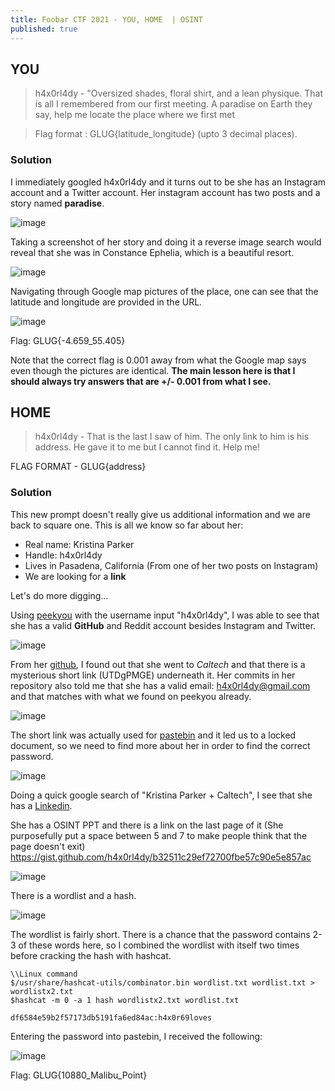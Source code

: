 ```yaml
---
title: Foobar CTF 2021 - YOU, HOME  | OSINT
published: true
---
```


## [](#header-2)YOU

> h4x0rl4dy - "Oversized shades, floral shirt, and a lean physique. That is all I remembered from our first meeting. A paradise on Earth they say, help me locate the place where we first met

>Flag format : GLUG{latitude_longitude} (upto 3 decimal places).


### [](#header-3)Solution
I immediately googled h4x0rl4dy and it turns out to be she has an Instagram account and a Twitter account. 
Her instagram account has two posts and a story named **paradise**.

![image](https://user-images.githubusercontent.com/81070073/113341987-c2005d00-92e2-11eb-9907-9e08f37f532a.png)

Taking a screenshot of her story and doing it a reverse image search would reveal that she was in Constance Ephelia, which is a beautiful resort.

![image](https://user-images.githubusercontent.com/81070073/113342142-f7a54600-92e2-11eb-9865-8b149d5ef1e3.png)

Navigating through Google map pictures of the place, one can see that the latitude and longitude are provided in the URL.

![image](https://user-images.githubusercontent.com/81070073/113342519-74382480-92e3-11eb-81c9-74c13d08a437.png)

Flag: GLUG{-4.659_55.405}

Note that the correct flag is 0.001 away from what the Google map says even though the pictures are identical. 
**The main lesson here is that I should always try answers that are +/- 0.001 from what I see.**

## [](#header-2)HOME

> h4x0rl4dy - That is the last I saw of him. The only link to him is his address. He gave it to me but I cannot find it. Help me!

FLAG FORMAT - GLUG{address}

### [](#header-3)Solution
This new prompt doesn't really give us additional information and we are back to square one. 
This is all we know so far about her:
- Real name: Kristina Parker 
- Handle: h4x0rl4dy
- Lives in Pasadena, California (From one of her two posts on Instagram)
- We are looking for a **link**

Let's do more digging...

Using [peekyou](https://www.peekyou.com/username=h4x0rl4dy/) with the username input "h4x0rl4dy", I was able to see that she has a valid **GitHub** and Reddit account besides Instagram and Twitter. 

![image](https://user-images.githubusercontent.com/81070073/113347833-96817080-92ea-11eb-9889-44c6303de761.png)

From her [github](https://github.com/h4x0rl4dy), I found out that she went to _Caltech_ and that there is a mysterious short link (UTDgPMGE) underneath it. Her commits in her repository also told me that she has a valid email: h4x0rl4dy@gmail.com and that matches with what we found on peekyou already.

![image](https://user-images.githubusercontent.com/81070073/113347752-7d78bf80-92ea-11eb-83ad-45b7cf5c23d9.png)

The short link was actually used for [pastebin](https://pastebin.com/UTDgPMGE) and it led us to a locked document, so we need to find more about her in order to find the correct password.

![image](https://user-images.githubusercontent.com/81070073/113349493-fc6ef780-92ec-11eb-8ceb-aa7a91ee4ef1.png)

Doing a quick google search of "Kristina Parker + Caltech", I see that she has a [Linkedin](https://www.linkedin.com/in/kristina-parker-366629206/).

She has a OSINT PPT and there is a link on the last page of it (She purposefully put a space between 5 and 7 to make people think that the page doesn't exit)
https://gist.github.com/h4x0rl4dy/b32511c29ef72700fbe57c90e5e857ac

![image](https://user-images.githubusercontent.com/81070073/113348706-cbda8e00-92eb-11eb-8919-f966f45c34ae.png)

There is a wordlist and a hash.

![image](https://user-images.githubusercontent.com/81070073/113348977-3095e880-92ec-11eb-872c-12f3cb0d9d6b.png)

The wordlist is fairly short. There is a chance that the password contains 2-3 of these words here, so I combined the wordlist with itself two times before cracking the hash with hashcat.

```Linux
\\Linux command
$/usr/share/hashcat-utils/combinator.bin wordlist.txt wordlist.txt > wordlistx2.txt
$hashcat -m 0 -a 1 hash wordlistx2.txt wordlist.txt

df6584e59b2f57173db5191fa6ed84ac:h4x0r69loves
```

Entering the password into pastebin, I received the following:

![image](https://user-images.githubusercontent.com/81070073/113352314-eb27ea00-92f0-11eb-99cd-181148753792.png)

Flag: GLUG{10880_Malibu_Point}
